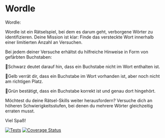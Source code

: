 # Wordle
 Wordle: 

Wordle ist ein Rätselspiel, bei dem es darum geht, verborgene Wörter zu identifizieren. 
Deine Mission ist klar: Finde das versteckte Wort innerhalb einer limitierten Anzahl an Versuchen.

Bei jedem deiner Versuche erhältst du hilfreiche Hinweise in Form von gefärbten Buchstaben:

🖤Schwarz deutet darauf hin, dass ein Buchstabe nicht im Wort enthalten ist.

💛Gelb verrät dir, dass ein Buchstabe im Wort vorhanden ist, aber noch nicht am richtigen Platz.

💚Grün bestätigt, dass ein Buchstabe korrekt ist und genau dort hingehört.

Möchtest du deine Rätsel-Skills weiter herausfordern? Versuche dich an höheren Schwierigkeitsstufen, bei denen du mehrere Wörter gleichzeitig erraten musst. 

Viel Spaß! 

 [![Tests](https://github.com/spankyhsk/wordle/actions/workflows/scala.yml/badge.svg)](https://github.com/spankyhsk/wordle/actions/workflows/scala.yml)
 [![Coverage Status](https://coveralls.io/repos/github/Spankyhsk/Wordle/badge.svg?branch=main)](https://coveralls.io/github/Spankyhsk/Wordle?branch=main)

